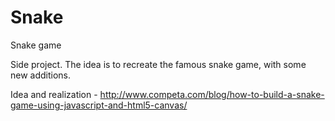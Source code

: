 # Snake
Snake game

Side project. The idea is to recreate the famous snake game, with some new additions.

Idea and realization - http://www.competa.com/blog/how-to-build-a-snake-game-using-javascript-and-html5-canvas/
